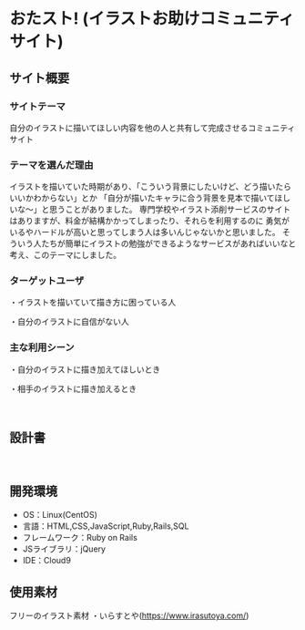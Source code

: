 # おたスト! (イラストお助けコミュニティサイト)

## サイト概要
### サイトテーマ

自分のイラストに描いてほしい内容を他の人と共有して完成させるコミュニティサイト
​
### テーマを選んだ理由

イラストを描いていた時期があり、「こういう背景にしたいけど、どう描いたらいいかわからない」とか
「自分が描いたキャラに合う背景を見本で描いてほしいな～」と思うことがありました。
専門学校やイラスト添削サービスのサイトはありますが、料金が結構かかってしまったり、それらを利用するのに
勇気がいるやハードルが高いと思ってしまう人は多いんじゃないかと思いました。
そういう人たちが簡単にイラストの勉強ができるようなサービスがあればいいなと考え、このテーマにしました。

### ターゲットユーザ

・イラストを描いていて描き方に困っている人

・自分のイラストに自信がない人
​

### 主な利用シーン

・自分のイラストに描き加えてほしいとき

・相手のイラストに描き加えるとき

​
## 設計書
<!-- 【補足説明】 -->
<!-- - テーマ提出時点では不要です。 -->
<!-- - 当項目には「後ほど作成予定」と記載しましょう。 -->
​
## 開発環境
- OS：Linux(CentOS)
- 言語：HTML,CSS,JavaScript,Ruby,Rails,SQL
- フレームワーク：Ruby on Rails
- JSライブラリ：jQuery
- IDE：Cloud9
​
## 使用素材

フリーのイラスト素材
 ・いらすとや(https://www.irasutoya.com/)